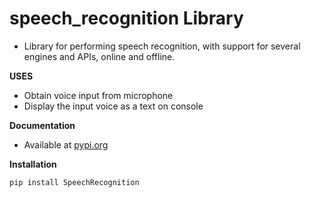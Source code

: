 
# speech_recognition Library

- Library for performing speech recognition, with support for several engines and APIs, online and offline.

**USES**
- Obtain voice input from microphone
- Display the input voice as a text on console

**Documentation**
- Available at [pypi.org](https://pypi.org/project/SpeechRecognition/)
  

**Installation**

```
pip install SpeechRecognition
```  
